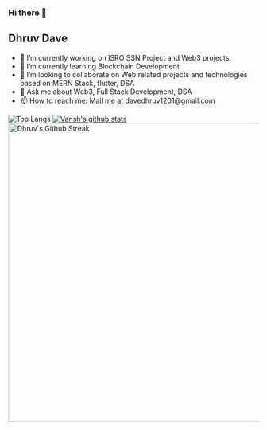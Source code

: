 ### Hi there 👋
## Dhruv Dave

- 🔭 I’m currently working on ISRO SSN Project and Web3 projects.
- 🌱 I’m currently learning Blockchain Development
- 👯 I’m looking to collaborate on Web related projects and technologies based on MERN Stack, flutter, DSA
- 💬 Ask me about Web3, Full Stack Development, DSA
- 📫 How to reach me: Mail me at davedhruv1201@gmail.com


![Top Langs](https://github-readme-stats.vercel.app/api/top-langs/?username=DhruvDave12&theme=nightowl&layout=compact&hide=html)
[![Vansh's github stats](https://github-readme-stats.vercel.app/api?username=DhruvDave12&theme=nightowl)](https://github.com/DhruvDave12/github-readme-stats)
<img align="center" src="https://github-readme-streak-stats.herokuapp.com/?user=DhruvDave12&theme=nightowl&hide_border=true" alt="Dhruv's Github Streak" width="600"/>
